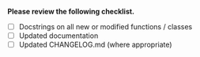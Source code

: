 
**Please review the following checklist.**

- [ ] Docstrings on all new or modified functions / classes 
- [ ] Updated documentation
- [ ] Updated CHANGELOG.md (where appropriate)
